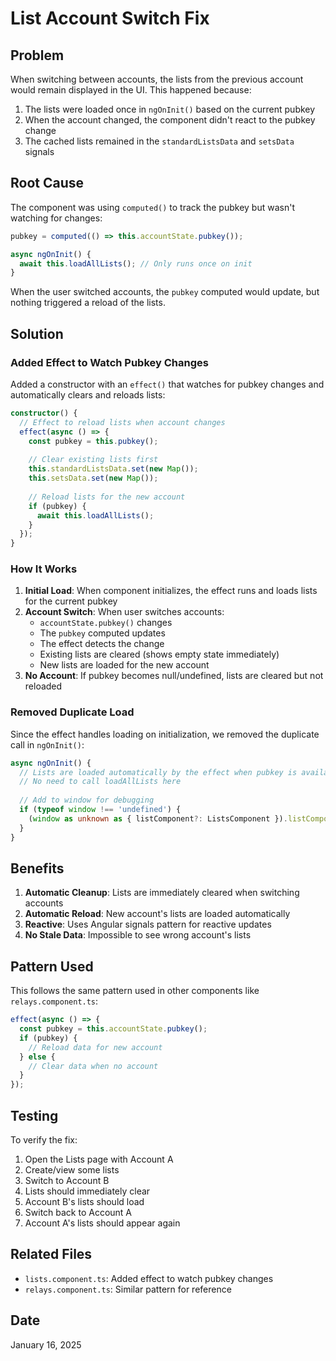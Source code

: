 # List Account Switch Fix

## Problem
When switching between accounts, the lists from the previous account would remain displayed in the UI. This happened because:

1. The lists were loaded once in `ngOnInit()` based on the current pubkey
2. When the account changed, the component didn't react to the pubkey change
3. The cached lists remained in the `standardListsData` and `setsData` signals

## Root Cause
The component was using `computed()` to track the pubkey but wasn't watching for changes:

```typescript
pubkey = computed(() => this.accountState.pubkey());

async ngOnInit() {
  await this.loadAllLists(); // Only runs once on init
}
```

When the user switched accounts, the `pubkey` computed would update, but nothing triggered a reload of the lists.

## Solution

### Added Effect to Watch Pubkey Changes
Added a constructor with an `effect()` that watches for pubkey changes and automatically clears and reloads lists:

```typescript
constructor() {
  // Effect to reload lists when account changes
  effect(async () => {
    const pubkey = this.pubkey();
    
    // Clear existing lists first
    this.standardListsData.set(new Map());
    this.setsData.set(new Map());
    
    // Reload lists for the new account
    if (pubkey) {
      await this.loadAllLists();
    }
  });
}
```

### How It Works
1. **Initial Load**: When component initializes, the effect runs and loads lists for the current pubkey
2. **Account Switch**: When user switches accounts:
   - `accountState.pubkey()` changes
   - The `pubkey` computed updates
   - The effect detects the change
   - Existing lists are cleared (shows empty state immediately)
   - New lists are loaded for the new account
3. **No Account**: If pubkey becomes null/undefined, lists are cleared but not reloaded

### Removed Duplicate Load
Since the effect handles loading on initialization, we removed the duplicate call in `ngOnInit()`:

```typescript
async ngOnInit() {
  // Lists are loaded automatically by the effect when pubkey is available
  // No need to call loadAllLists here
  
  // Add to window for debugging
  if (typeof window !== 'undefined') {
    (window as unknown as { listComponent?: ListsComponent }).listComponent = this;
  }
}
```

## Benefits
1. **Automatic Cleanup**: Lists are immediately cleared when switching accounts
2. **Automatic Reload**: New account's lists are loaded automatically
3. **Reactive**: Uses Angular signals pattern for reactive updates
4. **No Stale Data**: Impossible to see wrong account's lists

## Pattern Used
This follows the same pattern used in other components like `relays.component.ts`:

```typescript
effect(async () => {
  const pubkey = this.accountState.pubkey();
  if (pubkey) {
    // Reload data for new account
  } else {
    // Clear data when no account
  }
});
```

## Testing
To verify the fix:
1. Open the Lists page with Account A
2. Create/view some lists
3. Switch to Account B
4. Lists should immediately clear
5. Account B's lists should load
6. Switch back to Account A
7. Account A's lists should appear again

## Related Files
- `lists.component.ts`: Added effect to watch pubkey changes
- `relays.component.ts`: Similar pattern for reference

## Date
January 16, 2025
